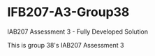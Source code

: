 # IFB207-A3-Group38
IAB207 Assessment 3 - Fully Developed Solution

This is group 38's IAB207 Assessment 3
